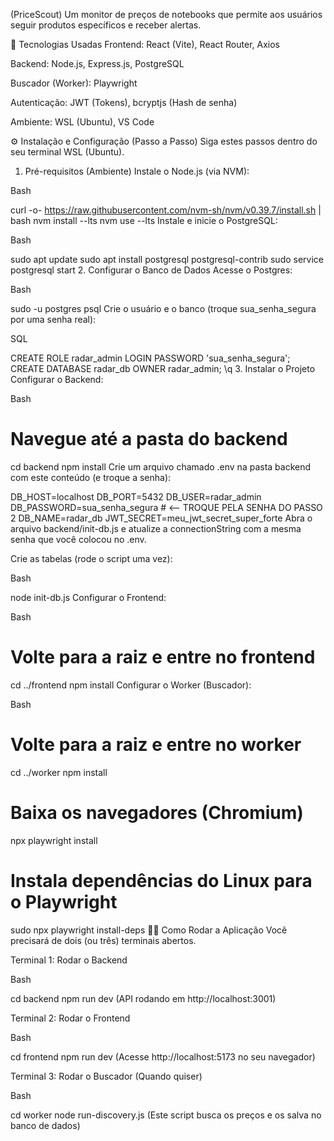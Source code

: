 (PriceScout)
Um monitor de preços de notebooks que permite aos usuários seguir produtos específicos e receber alertas.

🚀 Tecnologias Usadas
Frontend: React (Vite), React Router, Axios

Backend: Node.js, Express.js, PostgreSQL

Buscador (Worker): Playwright

Autenticação: JWT (Tokens), bcryptjs (Hash de senha)

Ambiente: WSL (Ubuntu), VS Code

⚙️ Instalação e Configuração (Passo a Passo)
Siga estes passos dentro do seu terminal WSL (Ubuntu).

1. Pré-requisitos (Ambiente)
Instale o Node.js (via NVM):

Bash

curl -o- https://raw.githubusercontent.com/nvm-sh/nvm/v0.39.7/install.sh | bash
nvm install --lts
nvm use --lts
Instale e inicie o PostgreSQL:

Bash

sudo apt update
sudo apt install postgresql postgresql-contrib
sudo service postgresql start
2. Configurar o Banco de Dados
Acesse o Postgres:

Bash

sudo -u postgres psql
Crie o usuário e o banco (troque sua_senha_segura por uma senha real):

SQL

CREATE ROLE radar_admin LOGIN PASSWORD 'sua_senha_segura';
CREATE DATABASE radar_db OWNER radar_admin;
\q
3. Instalar o Projeto
Configurar o Backend:

Bash

# Navegue até a pasta do backend
cd backend
npm install
Crie um arquivo chamado .env na pasta backend com este conteúdo (e troque a senha):

DB_HOST=localhost
DB_PORT=5432
DB_USER=radar_admin
DB_PASSWORD=sua_senha_segura # <-- TROQUE PELA SENHA DO PASSO 2
DB_NAME=radar_db
JWT_SECRET=meu_jwt_secret_super_forte
Abra o arquivo backend/init-db.js e atualize a connectionString com a mesma senha que você colocou no .env.

Crie as tabelas (rode o script uma vez):

Bash

node init-db.js 
Configurar o Frontend:

Bash

# Volte para a raiz e entre no frontend
cd ../frontend
npm install
Configurar o Worker (Buscador):

Bash

# Volte para a raiz e entre no worker
cd ../worker
npm install

# Baixa os navegadores (Chromium)
npx playwright install

# Instala dependências do Linux para o Playwright
sudo npx playwright install-deps 
🏃‍♂️ Como Rodar a Aplicação
Você precisará de dois (ou três) terminais abertos.

Terminal 1: Rodar o Backend

Bash

cd backend
npm run dev
(API rodando em http://localhost:3001)

Terminal 2: Rodar o Frontend

Bash

cd frontend
npm run dev
(Acesse http://localhost:5173 no seu navegador)

Terminal 3: Rodar o Buscador (Quando quiser)

Bash

cd worker
node run-discovery.js
(Este script busca os preços e os salva no banco de dados)
